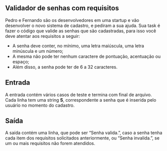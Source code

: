 ## Validador de senhas com requisitos



Pedro e Fernando são os desenvolvedores em uma startup e vão  desenvolver o novo sistema de cadastro, e pediram a sua ajuda. Sua task é fazer o código que valide as senhas que são cadastradas, para isso você deve atentar aos requisitos a seguir:

- A senha deve conter, no mínimo, uma letra maiúscula, uma letra minúscula e um número;
- A mesma não pode ter nenhum caractere de pontuação, acentuação ou espaço;
- Além disso, a senha pode ter de 6 a 32 caracteres.

## Entrada

A entrada contém vários casos de teste e termina com final de arquivo. Cada linha tem uma string **S**, correspondente a senha que é inserida pelo usuário no momento do cadastro.

## Saída

A saída contém uma linha, que pode ser “Senha valida.”, caso a senha  tenha cada item dos requisitos solicitados anteriormente, ou “Senha  invalida.”, se um ou mais requisitos não forem atendidos.